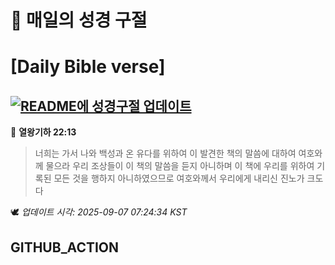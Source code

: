 # 🙏 매일의 성경 구절
# [Daily Bible verse]
## [![README에 성경구절 업데이트](https://github.com/DONGSUKA/first_test/actions/workflows/update-readme-bible.yml/badge.svg)](https://github.com/DONGSUKA/first_test/actions/workflows/update-readme-bible.yml)
<!-- START_BIBLE_VERSE -->
📖 **열왕기하 22:13**
> 너희는 가서 나와 백성과 온 유다를 위하여 이 발견한 책의 말씀에 대하여 여호와께 물으라 우리 조상들이 이 책의 말씀을 듣지 아니하며 이 책에 우리를 위하여 기록된 모든 것을 행하지 아니하였으므로 여호와께서 우리에게 내리신 진노가 크도다

🕊️ _업데이트 시각: 2025-09-07 07:24:34 KST_
  <!-- END_BIBLE_VERSE -->
## GITHUB_ACTION
